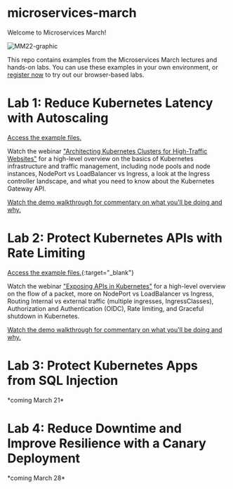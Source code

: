 # microservices-march
Welcome to Microservices March!

![MM22-graphic](https://github.com/nginxinc/microservices-march/blob/49b8bd76e65306f4ac9e5ec7eb32ff1af1498d6d/MM22%20Banner.png)

This repo contains examples from the Microservices March lectures and hands-on labs. You can use these examples in your own environment, or [register now](https://www.nginx.com/c/microservices-march-2022-kubernetes-networking/) to try out our browser-based labs.


<h1>Lab 1: Reduce Kubernetes Latency with Autoscaling</h1>

[Access the example files.](https://github.com/nginxinc/microservices-march/tree/main/Lab%201%20-%20Reduce%20Kubernetes%20Latency%20with%20Autoscaling)

Watch the webinar ["Architecting Kubernetes Clusters for High-Traffic Websites"](https://youtu.be/t_CiHcKE-dc) for a high-level overview on the basics of Kubernetes infrastructure and traffic management, including node pools and node instances, NodePort vs LoadBalancer vs Ingress, a look at the Ingress controller landscape, and what you need to know about the Kubernetes Gateway API.

[Watch the demo walkthrough for commentary on what you'll be doing and why.](https://youtu.be/Lj2Mks_M8Ks)


<h1>Lab 2: Protect Kubernetes APIs with Rate Limiting</h1>

[Access the example files.](https://github.com/nginxinc/microservices-march/tree/main/Lab%202%20-%20Protect%20Kubernetes%20APIs%20with%20Rate%20Limiting){:target="_blank"}

Watch the webinar ["Exposing APIs in Kubernetes"](https://youtu.be/g-52agV8fFw) for a high-level overview on the flow of a packet, more on NodePort vs LoadBalancer vs Ingress, Routing Internal vs external traffic (multiple ingresses, IngressClasses), Authorization and Authentication (OIDC), Rate limiting, and Graceful shutdown in Kubernetes.

[Watch the demo walkthrough for commentary on what you'll be doing and why.](https://youtu.be/DbwBg_gkr2c)

<h1>Lab 3: Protect Kubernetes Apps from SQL Injection</h1>
*coming March 21*

<h1>Lab 4: Reduce Downtime and Improve Resilience with a Canary Deployment</h1>
*coming March 28*
